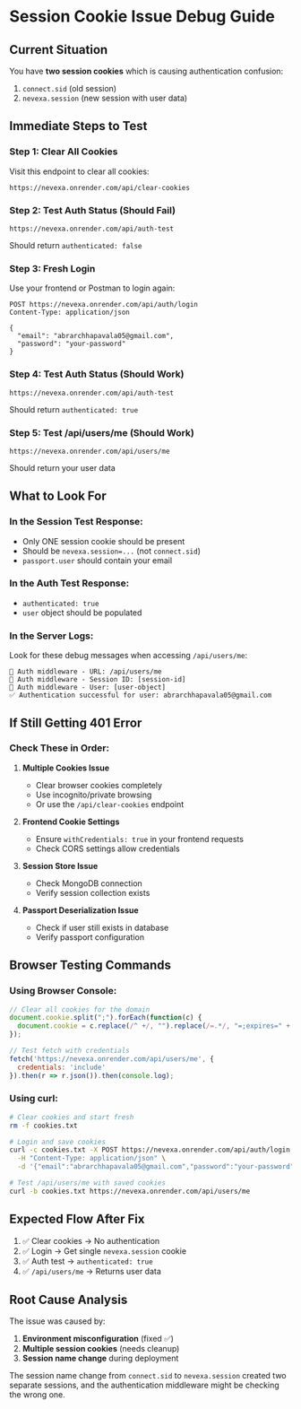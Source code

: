 # Session Cookie Issue Debug Guide

## Current Situation
You have **two session cookies** which is causing authentication confusion:
1. `connect.sid` (old session)
2. `nevexa.session` (new session with user data)

## Immediate Steps to Test

### Step 1: Clear All Cookies
Visit this endpoint to clear all cookies:
```
https://nevexa.onrender.com/api/clear-cookies
```

### Step 2: Test Auth Status (Should Fail)
```
https://nevexa.onrender.com/api/auth-test
```
Should return `authenticated: false`

### Step 3: Fresh Login
Use your frontend or Postman to login again:
```
POST https://nevexa.onrender.com/api/auth/login
Content-Type: application/json

{
  "email": "abrarchhapavala05@gmail.com",
  "password": "your-password"
}
```

### Step 4: Test Auth Status (Should Work)
```
https://nevexa.onrender.com/api/auth-test
```
Should return `authenticated: true`

### Step 5: Test /api/users/me (Should Work)
```
https://nevexa.onrender.com/api/users/me
```
Should return your user data

## What to Look For

### In the Session Test Response:
- Only ONE session cookie should be present
- Should be `nevexa.session=...` (not `connect.sid`)
- `passport.user` should contain your email

### In the Auth Test Response:
- `authenticated: true`
- `user` object should be populated

### In the Server Logs:
Look for these debug messages when accessing `/api/users/me`:
```
🔐 Auth middleware - URL: /api/users/me
🔐 Auth middleware - Session ID: [session-id]
🔐 Auth middleware - User: [user-object]
✅ Authentication successful for user: abrarchhapavala05@gmail.com
```

## If Still Getting 401 Error

### Check These in Order:

1. **Multiple Cookies Issue**
   - Clear browser cookies completely
   - Use incognito/private browsing
   - Or use the `/api/clear-cookies` endpoint

2. **Frontend Cookie Settings**
   - Ensure `withCredentials: true` in your frontend requests
   - Check CORS settings allow credentials

3. **Session Store Issue**
   - Check MongoDB connection
   - Verify session collection exists

4. **Passport Deserialization Issue**
   - Check if user still exists in database
   - Verify passport configuration

## Browser Testing Commands

### Using Browser Console:
```javascript
// Clear all cookies for the domain
document.cookie.split(";").forEach(function(c) { 
  document.cookie = c.replace(/^ +/, "").replace(/=.*/, "=;expires=" + new Date().toUTCString() + ";path=/"); 
});

// Test fetch with credentials
fetch('https://nevexa.onrender.com/api/users/me', {
  credentials: 'include'
}).then(r => r.json()).then(console.log);
```

### Using curl:
```bash
# Clear cookies and start fresh
rm -f cookies.txt

# Login and save cookies
curl -c cookies.txt -X POST https://nevexa.onrender.com/api/auth/login \
  -H "Content-Type: application/json" \
  -d '{"email":"abrarchhapavala05@gmail.com","password":"your-password"}'

# Test /api/users/me with saved cookies
curl -b cookies.txt https://nevexa.onrender.com/api/users/me
```

## Expected Flow After Fix

1. ✅ Clear cookies → No authentication
2. ✅ Login → Get single `nevexa.session` cookie
3. ✅ Auth test → `authenticated: true`
4. ✅ `/api/users/me` → Returns user data

## Root Cause Analysis

The issue was caused by:
1. **Environment misconfiguration** (fixed ✅)
2. **Multiple session cookies** (needs cleanup)
3. **Session name change** during deployment

The session name change from `connect.sid` to `nevexa.session` created two separate sessions, and the authentication middleware might be checking the wrong one.